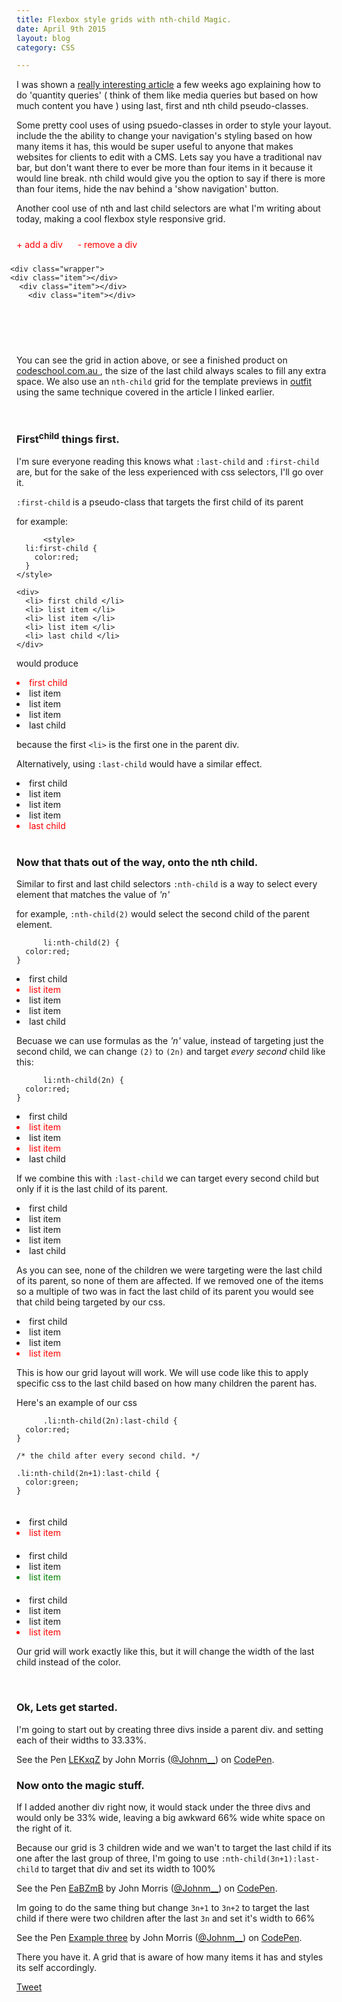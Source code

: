 ```yaml
---
title: Flexbox style grids with nth-child Magic.
date: April 9th 2015
layout: blog
category: CSS

---
```


I was shown a [really interesting article](http://alistapart.com/article/quantity-queries-for-css) a few weeks ago explaining how to do 'quantity queries' ( think of them like media queries but based on how much content you have )
using last, first and nth child pseudo-classes.

Some pretty cool uses of using psuedo-classes in order to style your layout. include the the ability to change your navigation's styling based on how many items it has, this would be super useful to anyone that makes websites for clients to edit with a CMS. Lets say you have a traditional nav bar, but don't want there to ever be more than four items in it because it would line break. nth child would give you the option to say if there is more than four items, hide the nav behind a 'show navigation' button.

Another cool use of nth and last child selectors are what I'm writing about today, making a cool flexbox style responsive grid.


<div class="demo">
  <ul>
    <li>
      <a class="add" href="javascript:void(0)">+ add a div</a>
    </li> <li>
      <a class="remove" href="javascript:void(0)">- remove a div</a>
    </li>
  </ul>

    <div class="wrapper">
    <div class="item"></div>
      <div class="item"></div>
        <div class="item"></div>
  </div>
</div>
<div style="padding-bottom:20px;float:none;clear:both;"></div>


<style type="text/css">

.demo {
padding-bottom:40px;
margin-left:-10px;
margin-right:-10px;
}
.demo ul {
  list-style-type: none;
  padding: 10px;
}
.demo li {
  display: inline;
  margin-right: 20px;
}
.demo a {
  text-decoration: none !important;
  color: red;
}
.demo .item {
  position: relative;
  float: left;
  width: calc(33.33% - 20px);
  height: 100px;
  background: lightgrey;
  margin: 10px;
}
.demo .item:before {
  content: '33.33%';
  text-align: center;
  display: block;
  width: 100%;
  height: 100%;
  transform: translatey(40%);
  -webkit-transform: translatey(40%);
}
.demo .item:hover:before {
  color: white;
}
.demo .item:hover {
  background-color: red;
  cursor: pointer;
}
.demo .item:nth-child(3n+1):last-child {
  width: calc(100% - 20px);
}
.demo .item:nth-child(3n+1):last-child:before {
  content: '100%' !important;
}
.demo .item:nth-child(3n+2):last-child {
  width: calc(66.66% - 20px);
}
.demo .item:nth-child(3n+2):last-child:before {
  content: '66.66%' !important;
}

</style>

<script type="text/javascript">

$(document).ready(function () {

  $(".add").click(function () {
      $( ".wrapper" ).append( "<div class='item'></div>" );
});

$(".remove").click(function () {
      $( ".item:last" ).remove();
});

});

</script>

You can see the grid in action above, or see a finished product on <a href="http://www.codeschool.com.au" target="blank"> codeschool.com.au </a>, the size of the last child always scales to fill any extra space. We also use an `nth-child` grid for the template previews in <a href="http://www.useoutfit.com" target="blank"> outfit </a> using the same technique covered in the article I linked earlier.

<br>

### First<sup>child</sup> things first.


I'm sure everyone reading this knows what `:last-child` and `:first-child` are, but for the sake of the less experienced with css selectors, I'll go over it.

`:first-child` is a pseudo-class that targets the first child of its parent

for example:

          <style>
      li:first-child {
        color:red;
      }
    </style>

    <div>
      <li> first child </li>
      <li> list item </li>
      <li> list item </li>
      <li> list item </li>
      <li> last child </li>
    </div>

would produce

<style>
.example1:first-child {
color:red;
}
</style>

<div>
<li class="example1"> first child</li>
<li class="example1"> list item </li>
<li class="example1"> list item </li>
<li class="example1"> list item </li>
<li class="example1"> last child </li>
</div>

because the first `<li>` is the first one in the parent div.

Alternatively, using `:last-child` would have a similar effect.

<style>
.example2:last-child {
color:red;
}
</style>

<div>
<li class="example2"> first child</li>
<li class="example2"> list item </li>
<li class="example2"> list item </li>
<li class="example2"> list item </li>
<li class="example2"> last child </li>
</div>
<br>

### Now that thats out of the way, onto the nth child.

Similar to first and last child selectors `:nth-child` is a way to select every element that matches the value of _'n'_

for example, `:nth-child(2)` would select the second child of the parent element.


          li:nth-child(2) {
      color:red;
    }


<style>
.example3:nth-child(2) {
color:red;
}
</style>

<div>
<li class="example3"> first child</li>
<li class="example3"> list item </li>
<li class="example3"> list item </li>
<li class="example3"> list item </li>
<li class="example3"> last child </li>
</div>

Becuase we can use formulas as the _'n'_ value, instead of targeting just the second child, we can change `(2)` to `(2n)` and target _every second_ child like this:

          li:nth-child(2n) {
      color:red;
    }

<style>
.example4:nth-child(2n) {
color:red;
}
</style>

<div>
<li class="example4"> first child</li>
<li class="example4"> list item </li>
<li class="example4"> list item </li>
<li class="example4"> list item </li>
<li class="example4"> last child </li>
</div>

If we combine this with `:last-child` we can target every second child but only if it is the last child of its parent.

<style>
.example5:nth-child(2n):last-child {
color:red;
}
</style>

<div>
<li class="example5"> first child</li>
<li class="example5"> list item </li>
<li class="example5"> list item </li>
<li class="example5"> list item </li>
<li class="example5"> last child </li>
</div>

As you can see, none of the children we were targeting were the last child of its parent, so none of them are affected. If we removed one of the items so a multiple of two was in fact the last child of its parent you would see that child being targeted by our css.

<div>
<li class="example5"> first child</li>
<li class="example5"> list item </li>
<li class="example5"> list item </li>
<li class="example5"> list item </li>
</div>

This is how our grid layout will work. We will use code like this to apply specific css to the last child based on how many children the parent has.

Here's an example of our css

          .li:nth-child(2n):last-child {
      color:red;
    }

    /* the child after every second child. */

    .li:nth-child(2n+1):last-child {
      color:green;
    }


<style>
.example6:nth-child(2n):last-child {
color:red;
}
.example6:nth-child(2n+1):last-child {
color:green;
}
</style>


<div style="padding-top:20px;">
<li class="example6"> first child</li>
<li class="example6"> list item </li>
</div>

<div style="padding-top:20px;">
<li class="example6"> first child</li>
<li class="example6"> list item </li>
<li class="example6"> list item </li>
</div>

<div style="padding-top:20px;">
<li class="example6"> first child</li>
<li class="example6"> list item </li>
<li class="example6"> list item </li>
<li class="example6"> list item </li>
</div>

Our grid will work exactly like this, but it will change the width of the last child instead of the color.

<br>

### Ok, Lets get started.

I'm going to start out by creating three divs inside a parent div. and setting each of their widths to 33.33%.


<p data-height="350" data-theme-id="0" data-slug-hash="LEKxqZ" data-default-tab="result" data-user="Johnm__" class='codepen'>See the Pen <a href='http://codepen.io/Johnm__/pen/LEKxqZ/'>LEKxqZ</a> by John Morris (<a href='http://codepen.io/Johnm__'>@Johnm__</a>) on <a href='http://codepen.io'>CodePen</a>.</p>
<script async src="//assets.codepen.io/assets/embed/ei.js"></script>


### Now onto the magic stuff.

If I added another div right now, it would stack under the three divs and would only be 33% wide, leaving a big awkward 66% wide white space on the right of it.

Because our grid is 3 children wide and we wan't to target the last child if its one after the last group of three, I'm going to use
`:nth-child(3n+1):last-child` to target that div and set its width to 100%


<p data-height="350" data-theme-id="0" data-slug-hash="EaBZmB" data-default-tab="result" data-user="Johnm__" class='codepen'>See the Pen <a href='http://codepen.io/Johnm__/pen/EaBZmB/'>EaBZmB</a> by John Morris (<a href='http://codepen.io/Johnm__'>@Johnm__</a>) on <a href='http://codepen.io'>CodePen</a>.</p>
<script async src="//assets.codepen.io/assets/embed/ei.js"></script>

Im going to do the same thing but change `3n+1`
to `3n+2` to target the last child if there were two children after the last `3n` and set it's width to 66%

<p data-height="350" data-theme-id="0" data-slug-hash="pvXQYq" data-default-tab="result" data-user="Johnm__" class='codepen'>See the Pen <a href='http://codepen.io/Johnm__/pen/pvXQYq/'>Example three</a> by John Morris (<a href='http://codepen.io/Johnm__'>@Johnm__</a>) on <a href='http://codepen.io'>CodePen</a>.</p>
<script async src="//assets.codepen.io/assets/embed/ei.js"></script>

There you have it.
A grid that is aware of how many items it has and styles its self accordingly.

<a href="https://twitter.com/share" class="twitter-share-button" data-via="Johnm__">Tweet</a>
<script>!function(d,s,id){var js,fjs=d.getElementsByTagName(s)[0],p=/^http:/.test(d.location)?'http':'https';if(!d.getElementById(id)){js=d.createElement(s);js.id=id;js.src=p+'://platform.twitter.com/widgets.js';fjs.parentNode.insertBefore(js,fjs);}}(document, 'script', 'twitter-wjs');</script>
